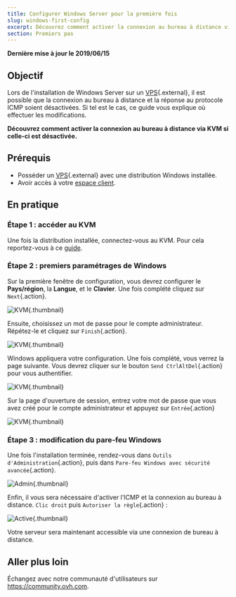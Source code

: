 ```yaml
---
title: Configurer Windows Server pour la première fois
slug: windows-first-config
excerpt: Découvrez comment activer la connexion au bureau à distance via KVM si celle-ci est désactivée
section: Premiers pas
---
```


**Dernière mise à jour le 2019/06/15**

## Objectif

Lors de l'installation de Windows Server sur un [VPS](https://www.ovhcloud.com/fr-ca/vps/){.external}, il est possible que la connexion au bureau à distance et la réponse au protocole ICMP soient désactivées. Si tel est le cas, ce guide vous explique où effectuer les modifications.

**Découvrez comment activer la connexion au bureau à distance via KVM si celle-ci est désactivée.**

## Prérequis

- Posséder un [VPS](https://www.ovhcloud.com/fr-ca/vps/){.external} avec une distribution Windows installée.
- Avoir accès à votre [espace client](https://ca.ovh.com/auth/?action=gotomanager).


## En pratique

### Étape 1 : accéder au KVM

Une fois la distribution installée, connectez-vous au KVM. Pour cela reportez-vous à ce [guide](../utilisation-kvm-sur-vps/).

### Étape 2 : premiers paramétrages de Windows

Sur la première fenêtre de configuration, vous devrez configurer le **Pays/région**, la **Langue**, et le **Clavier**. Une fois complété cliquez sur `Next`{.action}.

![KVM](images/setup-03.png){.thumbnail}

Ensuite, choisissez un mot de passe pour le compte administrateur. Répétez-le et cliquez sur `Finish`{.action}.

![KVM](images/setup-04.png){.thumbnail}

Windows appliquera votre configuration. Une fois complété, vous verrez la page suivante. Vous devrez cliquer sur le bouton `Send CtrlAltDel`{.action} pour vous authentifier.

![KVM](images/setup-05.png){.thumbnail}

Sur la page d'ouverture de session, entrez votre mot de passe que vous avez créé pour le compte administrateur et appuyez sur `Entrée`{.action}

![KVM](images/setup-06.png){.thumbnail}

### Étape 3 : modification du pare-feu Windows

Une fois l'installation terminée, rendez-vous dans `Outils d'Administration`{.action}, puis dans `Pare-feu Windows avec sécurité avancée`{.action}.

![Admin](images/windows4.png){.thumbnail}

Enfin, il vous sera nécessaire d'activer l'ICMP et la connexion au bureau à distance. `Clic droit` puis `Autoriser la règle`{.action} :

![Active](images/windows5.png){.thumbnail}

Votre serveur sera maintenant accessible via une connexion de bureau à distance.

## Aller plus loin

Échangez avec notre communauté d'utilisateurs sur <https://community.ovh.com>.
